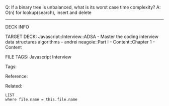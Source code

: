 Q: If a binary tree is unbalanced, what is its worst case time complexity?
A: O(n) for lookup(search), insert and delete
<!--ID: 1690026322407-->

---

DECK INFO

TARGET DECK: Javascript::Interview::ADSA - Master the coding interview data structures algorithms - andrei neagoie::Part I - Content::Chapter 1 - Content

FILE TAGS: Javascript Interview

Tags:

Reference:

Related:

```dataview
LIST
where file.name = this.file.name
```
